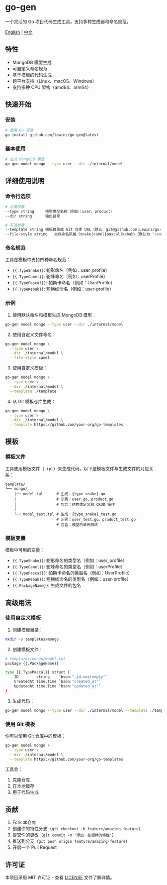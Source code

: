 # go-gen

一个灵活的 Go 项目代码生成工具，支持多种生成器和命名规范。

[English](README.md) | [中文](README_zh.md)

## 特性

- MongoDB 模型生成
- 可自定义命名规范
- 基于模板的代码生成
- 跨平台支持（Linux、macOS、Windows）
- 支持多种 CPU 架构（amd64、arm64）

## 快速开始

### 安装

```bash
# 使用 Go 安装
go install github.com/lewinz/go-gen@latest
```

### 基本使用

```bash
# 生成 MongoDB 模型
go-gen model mongo --type user --dir ./internal/model
```

## 详细使用说明

### 命令行选项

```bash
# 必需参数
--type string     模型类型名称（例如：user、product）
--dir string      输出目录

# 可选参数
--template string 模板目录或 Git 仓库 URL（默认：git@github.com:Lewinz/go-gen.git）
--file-style string   文件命名风格（snake|camel|pascal|kebab）（默认为 "snake"）
```

### 命名规范

工具在模板中支持四种命名规范：

- `{{.TypeSnake}}`: 蛇形命名（例如：user_profile）
- `{{.TypeCamel}}`: 驼峰命名（例如：userProfile）
- `{{.TypePascal}}`: 帕斯卡命名（例如：UserProfile）
- `{{.TypeKebab}}`: 短横线命名（例如：user-profile）

### 示例

1. 使用默认命名和模板生成 MongoDB 模型：
```bash
go-gen model mongo --type user --dir ./internal/model
```

2. 使用自定义文件命名：
```bash
go-gen model mongo \
  --type user \
  --dir ./internal/model \
  --file-style camel
```

3. 使用自定义模板：
```bash
go-gen model mongo \
  --type user \
  --dir ./internal/model \
  --template ./template
```

4. 从 Git 模板仓库生成：
```bash
go-gen model mongo \
  --type user \
  --dir ./internal/model \
  --template https://github.com/your-org/go-templates
```

## 模板

### 模板文件

工具使用模板文件（`.tpl`）来生成代码。以下是模板文件与生成文件的对应关系：

```
template/
└── mongo/
    ├── model.tpl      # 生成：{type_snake}.go
    │                  # 示例：user.go、product.go
    │                  # 包含：结构体定义和 CRUD 操作
    │
    └── model_test.tpl # 生成：{type_snake}_test.go
                       # 示例：user_test.go、product_test.go
                       # 包含：模型的单元测试
```

### 模板变量

模板中可用的变量：

- `{{.TypeSnake}}`: 蛇形命名的类型名（例如：user_profile）
- `{{.TypeCamel}}`: 驼峰命名的类型名（例如：userProfile）
- `{{.TypePascal}}`: 帕斯卡命名的类型名（例如：UserProfile）
- `{{.TypeKebab}}`: 短横线命名的类型名（例如：user-profile）
- `{{.PackageName}}`: 生成文件的包名

## 高级用法

### 使用自定义模板

1. 创建模板目录：
```bash
mkdir -p templates/mongo
```

2. 创建模板文件：
```bash
# templates/mongo/model.tpl
package {{.PackageName}}

type {{.TypePascal}} struct {
    ID        string    `bson:"_id,omitempty"`
    CreatedAt time.Time `bson:"created_at"`
    UpdatedAt time.Time `bson:"updated_at"`
}
```

3. 生成代码：
```bash
go-gen model mongo --type user --dir ./internal/model --template ./templates
```

### 使用 Git 模板

你可以使用 Git 仓库中的模板：

```bash
go-gen model mongo \
  --type user \
  --dir ./internal/model \
  --template https://github.com/your-org/go-templates
```

工具会：
1. 克隆仓库
2. 在本地缓存
3. 用于代码生成

## 贡献

1. Fork 本仓库
2. 创建你的特性分支（`git checkout -b feature/amazing-feature`）
3. 提交你的更改（`git commit -m '添加一些很棒的特性'`）
4. 推送到分支（`git push origin feature/amazing-feature`）
5. 开启一个 Pull Request

## 许可证

本项目采用 MIT 许可证 - 查看 [LICENSE](LICENSE) 文件了解详情。 